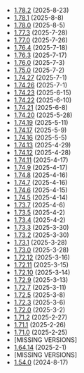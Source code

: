 * [1.78.2](https://github.com/rwqfsfasxc100/DV-Version-Backups/releases/tag/Bleeding-Edge-1.78.2) (2025-8-23)
* [1.78.1](https://github.com/rwqfsfasxc100/DV-Version-Backups/releases/tag/Bleeding-Edge-1.78.1) (2025-8-8)
* [1.78.0](https://github.com/rwqfsfasxc100/DV-Version-Backups/releases/tag/Bleeding-Edge-1.78.0) (2025-8-5)
* [1.77.3](https://github.com/rwqfsfasxc100/DV-Version-Backups/releases/tag/Bleeding-Edge-1.77.3) (2025-7-28)
* [1.77.0](https://github.com/rwqfsfasxc100/DV-Version-Backups/releases/tag/Bleeding-Edge-1.77.0) (2025-7-26)
* [1.76.4](https://github.com/rwqfsfasxc100/DV-Version-Backups/releases/tag/Bleeding-Edge-1.76.4) (2025-7-18)
* [1.76.3](https://github.com/rwqfsfasxc100/DV-Version-Backups/releases/tag/Bleeding-Edge-1.76.3) (2025-7-17)
* [1.76.0](https://github.com/rwqfsfasxc100/DV-Version-Backups/releases/tag/Bleeding-Edge-1.76.0) (2025-7-3)
* [1.75.0](https://github.com/rwqfsfasxc100/DV-Version-Backups/releases/tag/Bleeding-Edge-1.75.0) (2025-7-2)
* [1.74.27](https://github.com/rwqfsfasxc100/DV-Version-Backups/releases/tag/Bleeding-Edge-1.74.27) (2025-7-1)
* [1.74.26](https://github.com/rwqfsfasxc100/DV-Version-Backups/releases/tag/Bleeding-Edge-1.74.26) (2025-7-1)
* [1.74.23](https://github.com/rwqfsfasxc100/DV-Version-Backups/releases/tag/Bleeding-Edge-1.74.23) (2025-6-15)
* [1.74.22](https://github.com/rwqfsfasxc100/DV-Version-Backups/releases/tag/Bleeding-Edge-1.74.22) (2025-6-10)
* [1.74.21](https://github.com/rwqfsfasxc100/DV-Version-Backups/releases/tag/Bleeding-Edge-1.74.21) (2025-6-8)
* [1.74.20](https://github.com/rwqfsfasxc100/DV-Version-Backups/releases/tag/Bleeding-Edge-1.74.20) (2025-5-28)
* [1.74.19](https://github.com/rwqfsfasxc100/DV-Version-Backups/releases/tag/Bleeding-Edge-1.74.19) (2025-5-11)
* [1.74.17](https://github.com/rwqfsfasxc100/DV-Version-Backups/releases/tag/Bleeding-Edge-1.74.17) (2025-5-9)
* [1.74.16](https://github.com/rwqfsfasxc100/DV-Version-Backups/releases/tag/Bleeding-Edge-1.74.16) (2025-5-5)
* [1.74.13](https://github.com/rwqfsfasxc100/DV-Version-Backups/releases/tag/Bleeding-Edge-1.74.13) (2025-4-29)
* [1.74.12](https://github.com/rwqfsfasxc100/DV-Version-Backups/releases/tag/Bleeding-Edge-1.74.12) (2025-4-28)
* [1.74.11](https://github.com/rwqfsfasxc100/DV-Version-Backups/releases/tag/Bleeding-Edge-1.74.11) (2025-4-17)
* [1.74.9](https://github.com/rwqfsfasxc100/DV-Version-Backups/releases/tag/Bleeding-Edge-1.74.9) (2025-4-17)
* [1.74.8](https://github.com/rwqfsfasxc100/DV-Version-Backups/releases/tag/Bleeding-Edge-1.74.8) (2025-4-16)
* [1.74.7](https://github.com/rwqfsfasxc100/DV-Version-Backups/releases/tag/Bleeding-Edge-1.74.7) (2025-4-16)
* [1.74.6](https://github.com/rwqfsfasxc100/DV-Version-Backups/releases/tag/Bleeding-Edge-1.74.6) (2025-4-15)
* [1.74.5](https://github.com/rwqfsfasxc100/DV-Version-Backups/releases/tag/Bleeding-Edge-1.74.5) (2025-4-14)
* [1.73.7](https://github.com/rwqfsfasxc100/DV-Version-Backups/releases/tag/Bleeding-Edge-1.73.7) (2025-4-6)
* [1.73.5](https://github.com/rwqfsfasxc100/DV-Version-Backups/releases/tag/Bleeding-Edge-1.73.5) (2025-4-2)
* [1.73.4](https://github.com/rwqfsfasxc100/DV-Version-Backups/releases/tag/Bleeding-Edge-1.73.4) (2025-4-2)
* [1.73.3](https://github.com/rwqfsfasxc100/DV-Version-Backups/releases/tag/Bleeding-Edge-1.73.3) (2025-3-30)
* [1.73.2](https://github.com/rwqfsfasxc100/DV-Version-Backups/releases/tag/Bleeding-Edge-1.73.2) (2025-3-30)
* [1.73.1](https://github.com/rwqfsfasxc100/DV-Version-Backups/releases/tag/Bleeding-Edge-1.73.1) (2025-3-28)
* [1.73.0](https://github.com/rwqfsfasxc100/DV-Version-Backups/releases/tag/Bleeding-Edge-1.73.0) (2025-3-28)
* [1.72.12](https://github.com/rwqfsfasxc100/DV-Version-Backups/releases/tag/Bleeding-Edge-1.72.12) (2025-3-16)
* [1.72.11](https://github.com/rwqfsfasxc100/DV-Version-Backups/releases/tag/Bleeding-Edge-1.72.11) (2025-3-15)
* [1.72.10](https://github.com/rwqfsfasxc100/DV-Version-Backups/releases/tag/Bleeding-Edge-1.72.10) (2025-3-14)
* [1.72.9](https://github.com/rwqfsfasxc100/DV-Version-Backups/releases/tag/Bleeding-Edge-1.72.9) (2025-3-13)
* [1.72.7](https://github.com/rwqfsfasxc100/DV-Version-Backups/releases/tag/Bleeding-Edge-1.72.7) (2025-3-11)
* [1.72.5](https://github.com/rwqfsfasxc100/DV-Version-Backups/releases/tag/Bleeding-Edge-1.72.5) (2025-3-8)
* [1.72.3](https://github.com/rwqfsfasxc100/DV-Version-Backups/releases/tag/Bleeding-Edge-1.72.3) (2025-3-6)
* [1.72.0](https://github.com/rwqfsfasxc100/DV-Version-Backups/releases/tag/Bleeding-Edge-1.72.0) (2025-3-2)
* [1.71.2](https://github.com/rwqfsfasxc100/DV-Version-Backups/releases/tag/Bleeding-Edge-1.71.2) (2025-2-27)
* [1.71.1](https://github.com/rwqfsfasxc100/DV-Version-Backups/releases/tag/Bleeding-Edge-1.71.1) (2025-2-26)
* [1.71.0](https://github.com/rwqfsfasxc100/DV-Version-Backups/releases/tag/Bleeding-Edge-1.71.0) (2025-2-25)
* [MISSING VERSIONS]
* [1.64.14](https://github.com/rwqfsfasxc100/DV-Version-Backups/releases/tag/Bleeding-Edge-1.64.14) (2025-2-1)
* [MISSING VERSIONS]
* [1.54.0](https://github.com/rwqfsfasxc100/DV-Version-Backups/releases/tag/Bleeding-Edge-1.54.0) (2024-8-17)
